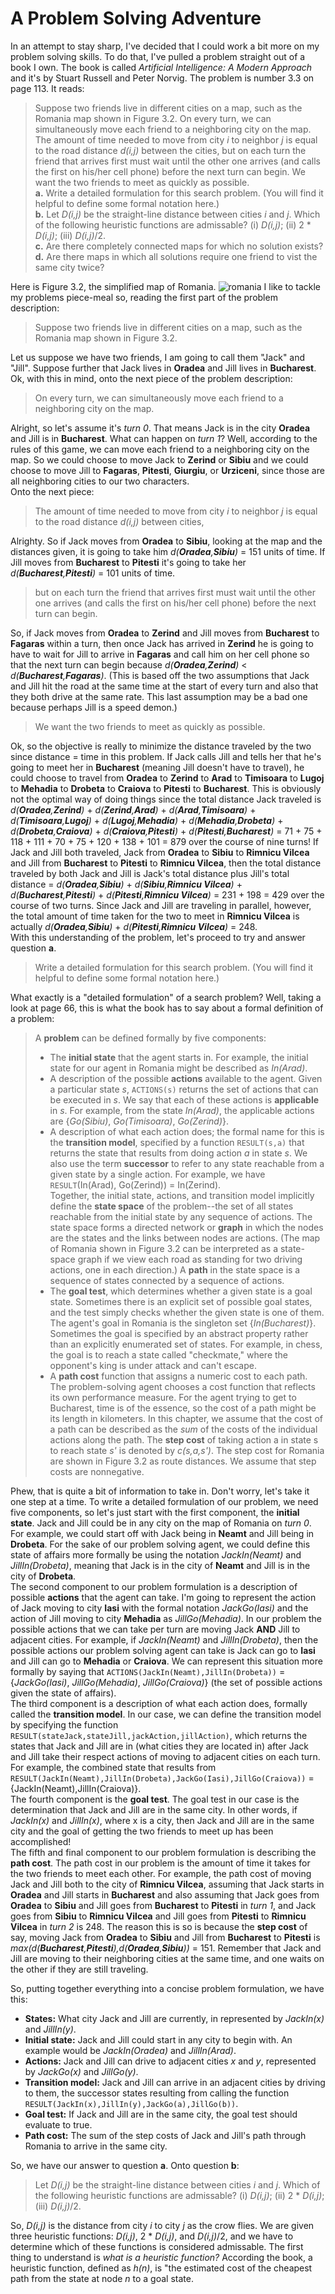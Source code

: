# A Problem Solving Adventure
In an attempt to stay sharp, I've decided that I could work a bit more on my problem solving skills. To do that, I've pulled a problem straight out of a book I own. The book is called *Artificial Intelligence: A Modern Approach* and it's by Stuart Russell and Peter Norvig. The problem is number 3.3 on page 113. It reads:
> Suppose two friends live in different cities on a map, such as the Romania map shown in Figure 3.2. On every turn, we can simultaneously move each friend to a neighboring city on the map. The amount of time needed to move from city *i* to neighbor *j* is equal to the road distance *d(i,j)* between the cities, but on each turn the friend that arrives first must wait until the other one arrives (and calls the first on his/her cell phone) before the next turn can begin. We want the two friends to meet as quickly as possible.  
**a.** Write a detailed formulation for this search problem. (You will find it helpful to define some formal notation here.)  
**b.** Let *D(i,j)* be the straight-line distance between cities *i* and *j*. Which of the following heuristic functions are admissable? (i) *D(i,j)*; (ii) 2 * *D(i,j)*; (iii) *D(i,j)*/2.  
**c.** Are there completely connected maps for which no solution exists?  
**d.** Are there maps in which all solutions require one friend to vist the same city twice?

Here is Figure 3.2, the simplified map of Romania.
![romania](/assets/romania.JPG)
I like to tackle my problems piece-meal so, reading the first part of the problem description:
> Suppose two friends live in different cities on a map, such as the Romania map shown in Figure 3.2.  

Let us suppose we have two friends, I am going to call them "Jack" and "Jill". Suppose further that Jack lives in **Oradea** and Jill lives in **Bucharest**.  
Ok, with this in mind, onto the next piece of the problem description:
>On every turn, we can simultaneously move each friend to a neighboring city on the map.  

Alright, so let's assume it's *turn 0*. That means Jack is in the city **Oradea** and Jill is in **Bucharest**. What can happen on *turn 1*? Well, according to the rules of this game, we can move each friend to a neighboring city on the map. So we could choose to move Jack to **Zerind** or **Sibiu** and we could choose to move Jill to **Fagaras**, **Pitesti**, **Giurgiu**, or **Urziceni**, since those are all neighboring cities to our two characters.  
Onto the next piece:
> The amount of time needed to move from city *i* to neighbor *j* is equal to the road distance *d(i,j)* between cities,  

Alrighty. So if Jack moves from **Oradea** to **Sibiu**, looking at the map and the distances given, it is going to take him *d(**Oradea**,**Sibiu**)* = 151 units of time. If Jill moves from **Bucharest** to **Pitesti** it's going to take her *d(**Bucharest**,**Pitesti**)* = 101 units of time.  
> but on each turn the friend that arrives first must wait until the other one arrives (and calls the first on his/her cell phone) before the next turn can begin.  

So, if Jack moves from **Oradea** to **Zerind** and Jill moves from **Bucharest** to **Fagaras** within a turn, then once Jack has arrived in **Zerind** he is going to have to wait for Jill to arrive in **Fagaras** and call him on her cell phone so that the next turn can begin because *d(**Oradea**,**Zerind**)* < *d(**Bucharest**,**Fagaras**)*. (This is based off the two assumptions that Jack and Jill hit the road at the same time at the start of every turn and also that they both drive at the same rate. This last assumption may be a bad one because perhaps Jill is a speed demon.)
> We want the two friends to meet as quickly as possible.

Ok, so the objective is really to minimize the distance traveled by the two since distance = time in this problem. If Jack calls Jill and tells her that he's going to meet her in **Bucharest** (meaning Jill doesn't have to travel), he could choose to travel from **Oradea** to **Zerind** to **Arad** to **Timisoara** to **Lugoj** to **Mehadia** to **Drobeta** to **Craiova** to **Pitesti** to **Bucharest**. This is obviously not the optimal way of doing things since the total distance Jack traveled is *d(**Oradea**,**Zerind**)* + *d(**Zerind**,**Arad**)* + *d(**Arad**,**Timisoara**)* + *d(**Timisoara**,**Lugoj**)* + *d(**Lugoj**,**Mehadia**)* + *d(**Mehadia**,**Drobeta**)* + *d(**Drobeta**,**Craiova**)* + *d(**Craiova**,**Pitesti**)* + *d(**Pitesti**,**Bucharest**)* = 71 + 75 + 118 + 111 + 70 + 75 + 120 + 138 + 101 = 879 over the course of nine turns! If Jack and Jill both traveled, Jack from **Oradea** to **Sibiu** to **Rimnicu Vilcea** and Jill from **Bucharest** to **Pitesti** to **Rimnicu Vilcea**, then the total distance traveled by both Jack and Jill is Jack's total distance plus Jill's total distance = *d(**Oradea**,**Sibiu**)* + *d(**Sibiu**,**Rimnicu Vilcea**)* + *d(**Bucharest**,**Pitesti**)* + *d(**Pitesti**,**Rimnicu Vilcea**)* = 231 + 198 = 429 over the course of two turns. Since Jack and Jill are traveling in parallel, however, the total amount of time taken for the two to meet in **Rimnicu Vilcea** is actually *d(**Oradea**,**Sibiu**)* + *d(**Pitesti**,**Rimnicu Vilcea**)* = 248.  
With this understanding of the problem, let's proceed to try and answer question **a**.
> Write a detailed formulation for this search problem. (You will find it helpful to define some formal notation here.)  

What exactly is a "detailed formulation" of a search problem? Well, taking a look at page 66, this is what the book has to say about a formal definition of a problem:
> A **problem** can be defined formally by five components:
> * The **initial state** that the agent starts in. For example, the initial state for our agent in Romania might be described as *In(Arad)*.
> * A description of the possible **actions** available to the agent. Given a particular state *s*, `ACTIONS(s)` returns the set of actions that can be executed in *s*. We say that each of these actions is **applicable** in *s*. For example, from the state *In(Arad)*, the applicable actions are {*Go(Sibiu)*, *Go(Timisoara)*, *Go(Zerind)*}.
> * A description of what each action does; the formal name for this is the **transition model**, specified by a function `RESULT(s,a)` that returns the state that results from doing action *a* in state *s*. We also use the term **successor** to refer to any state reachable from a given state by a single action. For example, we have  
`RESULT`(In(Arad), Go(Zerind)) = In(Zerind).  
Together, the initial state, actions, and transition model implicitly define the **state space** of the problem--the set of all states reachable from the initial state by any sequence of actions. The state space forms a directed network or **graph** in which the nodes are the states and the links between nodes are actions. (The map of Romania shown in Figure 3.2 can be interpreted as a state-space graph if we view each road as standing for two driving actions, one in each direction.) A **path** in the state space is a sequence of states connected by a sequence of actions.  
> * The **goal test**, which determines whether a given state is a goal state. Sometimes there is an explicit set of possible goal states, and the test simply checks whether the given state is one of them. The agent's goal in Romania is the singleton set {*In(Bucharest)*}. Sometimes the goal is specified by an abstract property rather than an explicitly enumerated set of states. For example, in chess, the goal is to reach a state called "checkmate," where the opponent's king is under attack and can't escape.
> * A **path cost** function that assigns a numeric cost to each path. The problem-solving agent chooses a cost function that reflects its own performance measure. For the agent trying to get to Bucharest, time is of the essence, so the cost of a path might be its length in kilometers. In this chapter, we assume that the cost of a path can be described as the *sum* of the costs of the individual actions along the path. The **step cost** of taking action a in state s to reach state *s'* is denoted by *c(s,a,s')*. The step cost for Romania are shown in Figure 3.2 as route distances. We assume that step costs are nonnegative.

Phew, that is quite a bit of information to take in. Don't worry, let's take it one step at a time. To write a detailed formulation of our problem, we need five components, so let's just start with the first component, the **initial state**. Jack and Jill could be in any city on the map of Romania on *turn 0*. For example, we could start off with Jack being in **Neamt** and Jill being in **Drobeta**. For the sake of our problem solving agent, we could define this state of affairs more formally be using the notation *JackIn(Neamt)* and *JillIn(Drobeta)*, meaning that Jack is in the city of **Neamt** and Jill is in the city of **Drobeta**.  
The second component to our problem formulation is a description of possible **actions** that the agent can take. I'm going to represent the action of Jack moving to city **Iasi** with the formal notation *JackGo(Iasi)* and the action of Jill moving to city **Mehadia** as *JillGo(Mehadia)*. In our problem the possible actions that we can take per turn are moving Jack **AND** Jill to adjacent cities. For example, if *JackIn(Neamt)* and *JillIn(Drobeta)*, then the possible actions our problem solving agent can take is Jack can go to **Iasi** and Jill can go to **Mehadia** or **Craiova**. We can represent this situation more formally by saying that `ACTIONS(JackIn(Neamt),JillIn(Drobeta))` = {*JackGo(Iasi)*, *JillGo(Mehadia)*, *JillGo(Craiova)*} (the set of possible actions given the state of affairs).  
The third component is a description of what each action does, formally called the **transition model**. In our case, we can define the transition model by specifying the function `RESULT(stateJack,stateJill,jackAction,jillAction)`, which returns the states that Jack and Jill are in (what cities they are located in) after Jack and Jill take their respect actions of moving to adjacent cities on each turn. For example, the combined state that results from `RESULT(JackIn(Neamt),JillIn(Drobeta),JackGo(Iasi),JillGo(Craiova))` = {JackIn(Neamt),JillIn(Craiova)}.  
The fourth component is the **goal test**. The goal test in our case is the determination that Jack and Jill are in the same city. In other words, if *JackIn(x)* and *JillIn(x)*, where x is a city, then Jack and Jill are in the same city and the goal of getting the two friends to meet up has been accomplished!  
The fifth and final component to our problem formulation is describing the **path cost**. The path cost in our problem is the amount of time it takes for the two friends to meet each other. For example, the path cost of moving Jack and Jill both to the city of **Rimnicu Vilcea**, assuming that Jack starts in **Oradea** and Jill starts in **Bucharest** and also assuming that Jack goes from **Oradea** to **Sibiu** and Jill goes from **Bucharest** to **Pitesti** in *turn 1*, and Jack goes from **Sibiu** to **Rimnicu Vilcea** and Jill goes from **Pitesti** to **Rimnicu Vilcea** in *turn 2* is 248. The reason this is so is because the **step cost** of say, moving Jack from **Oradea** to **Sibiu** and Jill from **Bucharest** to **Pitesti** is *max(d(**Bucharest**,**Pitesti**),d(**Oradea**,**Sibiu**))* = 151. Remember that Jack and Jill are moving to their neighboring cities at the same time, and one waits on the other if they are still traveling.

So, putting together everything into a concise problem formulation, we have this:
* **States:** What city Jack and Jill are currently, in represented by *JackIn(x)* and *JillIn(y)*.
* **Initial state:** Jack and Jill could start in any city to begin with. An example would be *JackIn(Oradea)* and *JillIn(Arad)*.
* **Actions:** Jack and Jill can drive to adjacent cities *x* and *y*, represented by *JackGo(x)* and *JillGo(y)*.
* **Transition model:** Jack and Jill can arrive in an adjacent cities by driving to them, the successor states resulting from calling the function `RESULT(JackIn(x),JillIn(y),JackGo(a),JillGo(b))`.
* **Goal test:** If Jack and Jill are in the same city, the goal test should evaluate to true.
* **Path cost:** The sum of the step costs of Jack and Jill's path through Romania to arrive in the same city.

So, we have our answer to question **a**. Onto question **b**:  
> Let *D(i,j)* be the straight-line distance between cities *i* and *j*. Which of the following heuristic functions are admissable? (i) *D(i,j)*; (ii) 2 * *D(i,j)*; (iii) *D(i,j)*/2.

So, *D(i,j)* is the distance from city *i* to city *j* as the crow flies. We are given three heuristic functions: *D(i,j)*, 2 * *D(i,j)*, and *D(i,j)*/2, and we have to determine which of these functions is considered admissable. The first thing to understand is *what is a heuristic function?* According the book, a heuristic function, defined as *h(n)*, is "the estimated cost of the cheapest path from the state at node *n* to a goal state.
